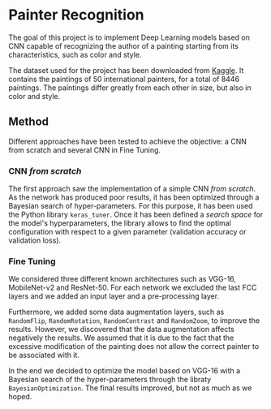 # Painter Recognition
The goal of this project is to implement Deep Learning models based on CNN capable of recognizing the author of a painting starting from its characteristics, such as color and style. 

The dataset used for the project has been downloaded from [Kaggle](https://www.kaggle.com/ikarus777/best-artworks-of-all-time). It contains the paintings of 50 international painters, for a total of 8446 paintings. The paintings differ greatly from each other in size, but also in color and style. 

## Method
Different approaches have been tested to achieve the objective: a CNN from scratch and several CNN in Fine Tuning.   
### CNN *from scratch*
The first approach saw the implementation of a simple CNN *from scratch*. As the network has produced poor results, it has been optimized through a Bayesian search of hyper-parameters. For this purpose, it has been used the Python library `keras_tuner`. Once it has been defined a *search space* for the model's hyperparameters, the library allows to find the optimal configuration with respect to a given parameter (validation accuracy or validation loss).
### Fine Tuning
We considered three different known architectures such as VGG-16, MobileNet-v2 and ResNet-50. For each network we excluded the last FCC layers and we added an input layer and a pre-processing layer.

Furthermore, we added some data augmentation layers, such as `RandomFlip`, `RandomRotation`, `RandomContrast` and `RandomZoom`, to improve the results. However, we discovered that the data augmentation affects negatively the results. We assumed that it is due to the fact that the excessive modification of the painting does not allow the correct painter to be associated with it.

In the end we decided to optimize the model based on VGG-16 with a Bayesian search of the hyper-parameters through the libraty `BayesianOptimization`. The final results improved, but not as much as we hoped.


